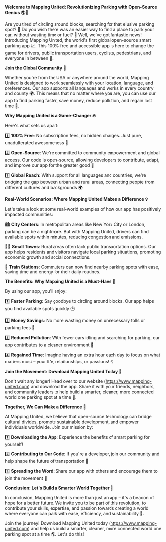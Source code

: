 **Welcome to Mapping United: Revolutionizing Parking with Open-Source Genius 🌎🚗**

Are you tired of circling around blocks, searching for that elusive parking spot? 🤯 Do you wish there was an easier way to find a place to park your car, without wasting time or fuel? 💨 Well, we've got fantastic news! Introducing Mapping United, the world's first global open-source smart parking app 📈. This 100% free and accessible app is here to change the game for drivers, public transportation users, cyclists, pedestrians, and everyone in between 🌈.

**Join the Global Community 🔗**

Whether you're from the USA or anywhere around the world, Mapping United is designed to work seamlessly with your location, language, and preferences. Our app supports all languages and works in every country and county 🌍. This means that no matter where you are, you can use our app to find parking faster, save money, reduce pollution, and regain lost time 💪.

**Why Mapping United is a Game-Changer 🔥**

Here's what sets us apart:

1️⃣ **100% Free**: No subscription fees, no hidden charges. Just pure, unadulterated awesomeness 🎉

2️⃣ **Open-Source**: We're committed to community empowerment and global access. Our code is open-source, allowing developers to contribute, adapt, and improve our app for the greater good 🔧

3️⃣ **Global Reach**: With support for all languages and countries, we're bridging the gap between urban and rural areas, connecting people from different cultures and backgrounds 🌍

**Real-World Scenarios: Where Mapping United Makes a Difference 💡**

Let's take a look at some real-world examples of how our app has positively impacted communities:

🏙️ **City Centers**: In metropolitan areas like New York City or London, parking can be a nightmare. But with Mapping United, drivers can find available spots within minutes, reducing congestion and emissions.

👩‍🚲 **Small Towns**: Rural areas often lack public transportation options. Our app helps residents and visitors navigate local parking situations, promoting economic growth and social connections.

🚂 **Train Stations**: Commuters can now find nearby parking spots with ease, saving time and energy for their daily routines.

**The Benefits: Why Mapping United is a Must-Have 🎯**

By using our app, you'll enjoy:

1️⃣ **Faster Parking**: Say goodbye to circling around blocks. Our app helps you find available spots quickly 🕒

2️⃣ **Money Savings**: No more wasting money on unnecessary tolls or parking fees 💸

3️⃣ **Reduced Pollution**: With fewer cars idling and searching for parking, our app contributes to a cleaner environment 🌿

4️⃣ **Regained Time**: Imagine having an extra hour each day to focus on what matters most – your life, relationships, or passions! ⏰

**Join the Movement: Download Mapping United Today 📲**

Don't wait any longer! Head over to our website (https://www.mapping-united.com) and download the app. Share it with your friends, neighbors, and community leaders to help build a smarter, cleaner, more connected world one parking spot at a time 🔮.

**Together, We Can Make a Difference 🌈**

At Mapping United, we believe that open-source technology can bridge cultural divides, promote sustainable development, and empower individuals worldwide. Join our mission by:

1️⃣ **Downloading the App**: Experience the benefits of smart parking for yourself!

2️⃣ **Contributing to Our Code**: If you're a developer, join our community and help shape the future of transportation 🚀

3️⃣ **Spreading the Word**: Share our app with others and encourage them to join the movement 💬

**Conclusion: Let's Build a Smarter World Together 🌟**

In conclusion, Mapping United is more than just an app – it's a beacon of hope for a better future. We invite you to be part of this revolution, to contribute your skills, expertise, and passion towards creating a world where everyone can park with ease, efficiency, and sustainability 🔑.

Join the journey! Download Mapping United today (https://www.mapping-united.com) and help us build a smarter, cleaner, more connected world one parking spot at a time 🌎. Let's do this!